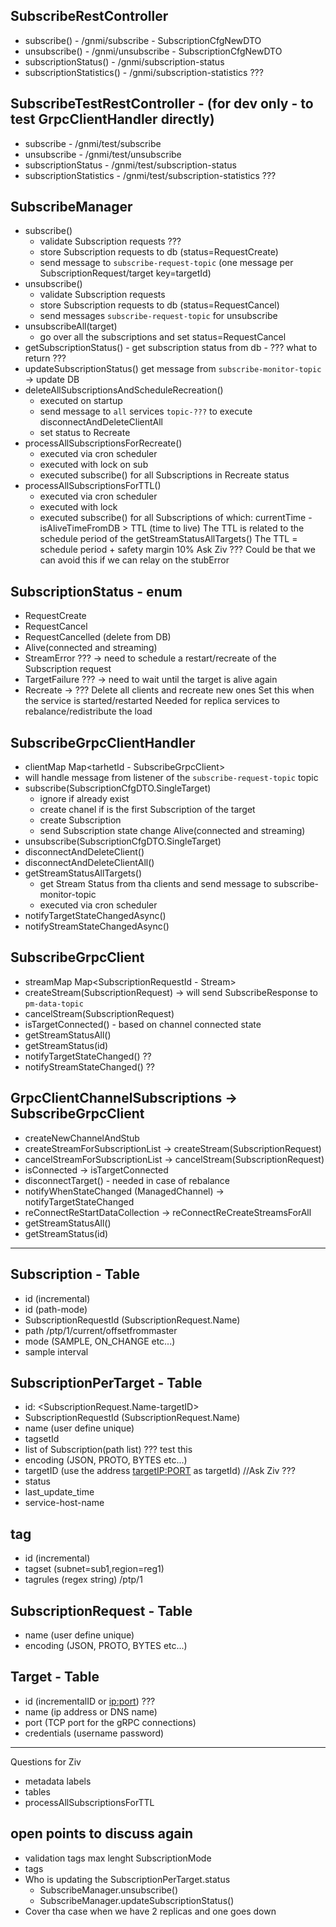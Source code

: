 ## SubscribeRestController
 - subscribe() - /gnmi/subscribe - SubscriptionCfgNewDTO
 - unsubscribe() - /gnmi/unsubscribe - SubscriptionCfgNewDTO
 - subscriptionStatus() - /gnmi/subscription-status
 - subscriptionStatistics() - /gnmi/subscription-statistics ???

## SubscribeTestRestController - (for dev only - to test GrpcClientHandler directly)
 - subscribe - /gnmi/test/subscribe
 - unsubscribe - /gnmi/test/unsubscribe
 - subscriptionStatus - /gnmi/test/subscription-status
 - subscriptionStatistics - /gnmi/test/subscription-statistics ???

## SubscribeManager
 - subscribe() 
   - validate Subscription requests ???
   - store Subscription requests to db (status=RequestCreate)
   - send message to `subscribe-request-topic` (one message per SubscriptionRequest/target key=targetId) 
 - unsubscribe()
    - validate Subscription requests
    - store Subscription requests to db (status=RequestCancel)
    - send messages `subscribe-request-topic` for unsubscribe
 - unsubscribeAll(target)
     - go over all the subscriptions and set status=RequestCancel
 - getSubscriptionStatus() - get subscription status from db - ???  what to return ???
 - updateSubscriptionStatus() get message from `subscribe-monitor-topic` -> update DB
 - deleteAllSubscriptionsAndScheduleRecreation()
   - executed on startup
   - send message to `all` services `topic-???` to execute disconnectAndDeleteClientAll
   - set status to Recreate
 - processAllSubscriptionsForRecreate()
   - executed via cron scheduler
   - executed with lock on sub 
   - executed subscribe() for all Subscriptions in Recreate status
 - processAllSubscriptionsForTTL()
   - executed via cron scheduler
   - executed with lock
   - executed subscribe() for all Subscriptions of which:
     currentTime - isAliveTimeFromDB > TTL (time to live)
     The TTL is related to the schedule period of the getStreamStatusAllTargets()
     The TTL = schedule period + safety margin 10%
     Ask Ziv ??? 
     Could be that we can avoid this if we can relay on the stubError  

## SubscriptionStatus - enum
 - RequestCreate  
 - RequestCancel
 - RequestCancelled (delete from DB)
 - Alive(connected and streaming)
 - StreamError ??? -> need to schedule a restart/recreate of the Subscription request  
 - TargetFailure ??? -> need to wait until the target is alive again
 - Recreate -> ??? Delete all clients and recreate new ones 
                   Set this when the service is started/restarted 
                   Needed for replica services to rebalance/redistribute the load 

## SubscribeGrpcClientHandler
 - clientMap Map<tarhetId - SubscribeGrpcClient>
 - will handle message from listener of the `subscribe-request-topic` topic
 - subscribe(SubscriptionCfgDTO.SingleTarget) 
   - ignore if already exist
   - create chanel if is the first Subscription of the target 
   - create Subscription
   - send Subscription state change Alive(connected and streaming)
 - unsubscribe(SubscriptionCfgDTO.SingleTarget)
 - disconnectAndDeleteClient()
 - disconnectAndDeleteClientAll()
 - getStreamStatusAllTargets() 
   - get Stream Status from tha clients and send message to subscribe-monitor-topic
   - executed via cron scheduler
 - notifyTargetStateChangedAsync() 
 - notifyStreamStateChangedAsync()  
   
## SubscribeGrpcClient
 - streamMap Map<SubscriptionRequestId - Stream>
 - createStream(SubscriptionRequest) -> will send SubscribeResponse to `pm-data-topic` 
 - cancelStream(SubscriptionRequest)
 - isTargetConnected() - based on channel connected state
 - getStreamStatusAll()
 - getStreamStatus(id)
 - notifyTargetStateChanged() ??
 - notifyStreamStateChanged() ??
## GrpcClientChannelSubscriptions -> SubscribeGrpcClient
 - createNewChannelAndStub
 - createStreamForSubscriptionList -> createStream(SubscriptionRequest)
 - cancelStreamForSubscriptionList -> cancelStream(SubscriptionRequest)
 - isConnected -> isTargetConnected
 - disconnectTarget() - needed in case of rebalance
 - notifyWhenStateChanged (ManagedChannel) -> notifyTargetStateChanged
 - reConnectReStartDataCollection -> reConnectReCreateStreamsForAll
 - getStreamStatusAll()
 - getStreamStatus(id)

---

## Subscription - Table
 - id (incremental)
 - id (path-mode)
 - SubscriptionRequestId (SubscriptionRequest.Name)
 - path  /ptp/1/current/offsetfrommaster
 - mode (SAMPLE, ON_CHANGE etc...)
 - sample interval

## SubscriptionPerTarget - Table
 - id: <SubscriptionRequest.Name-targetID>
 - SubscriptionRequestId (SubscriptionRequest.Name)
 - name (user define unique)
 - tagsetId
 - list of Subscription(path list) ??? test this 
 - encoding (JSON, PROTO, BYTES etc...)
 - targetID (use the address <targetIP:PORT> as targetId) //Ask Ziv ???
 - status
 - last_update_time 
 - service-host-name

## tag
 - id (incremental)
 - tagset (subnet=sub1,region=reg1)
 - tagrules (regex string) /ptp/1

## SubscriptionRequest - Table
 - name (user define unique)
 - encoding (JSON, PROTO, BYTES etc...)

## Target - Table
 - id (incrementalID or <ip:port>) ???
 - name (ip address or DNS name)
 - port (TCP port for the gRPC connections)
 - credentials (username password)

  
---
Questions for Ziv
 - metadata labels 
 - tables
 - processAllSubscriptionsForTTL 

## open points to discuss again 
 - validation
   tags max lenght
   SubscriptionMode
 - tags
 - Who is updating the SubscriptionPerTarget.status 
   - SubscribeManager.unsubscribe()
   - SubscribeManager.updateSubscriptionStatus()
 - Cover tha case when we have 2 replicas and one goes down  
  